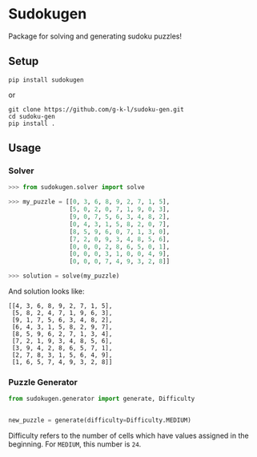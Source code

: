 # Sudokugen

Package for solving and generating sudoku puzzles!

## Setup
```
pip install sudokugen
```

or

```
git clone https://github.com/g-k-l/sudoku-gen.git
cd sudoku-gen
pip install .
```


## Usage

### Solver

```python
>>> from sudokugen.solver import solve

>>> my_puzzle = [[0, 3, 6, 8, 9, 2, 7, 1, 5],
                 [5, 0, 2, 0, 7, 1, 9, 0, 3],
                 [9, 0, 7, 5, 6, 3, 4, 8, 2],
                 [0, 4, 3, 1, 5, 8, 2, 0, 7],
                 [8, 5, 9, 6, 0, 7, 1, 3, 0],
                 [7, 2, 0, 9, 3, 4, 8, 5, 6],
                 [0, 0, 0, 2, 8, 6, 5, 0, 1],
                 [0, 0, 0, 3, 1, 0, 0, 4, 9],
                 [0, 0, 0, 7, 4, 9, 3, 2, 8]]

>>> solution = solve(my_puzzle)
```

And solution looks like:
```
[[4, 3, 6, 8, 9, 2, 7, 1, 5],
 [5, 8, 2, 4, 7, 1, 9, 6, 3],
 [9, 1, 7, 5, 6, 3, 4, 8, 2],
 [6, 4, 3, 1, 5, 8, 2, 9, 7],
 [8, 5, 9, 6, 2, 7, 1, 3, 4],
 [7, 2, 1, 9, 3, 4, 8, 5, 6],
 [3, 9, 4, 2, 8, 6, 5, 7, 1],
 [2, 7, 8, 3, 1, 5, 6, 4, 9],
 [1, 6, 5, 7, 4, 9, 3, 2, 8]]
```

### Puzzle Generator

```python
from sudokugen.generator import generate, Difficulty


new_puzzle = generate(difficulty=Difficulty.MEDIUM)
```

Difficulty refers to the number of cells which have values assigned in the beginning. For `MEDIUM`, this number is `24`.
